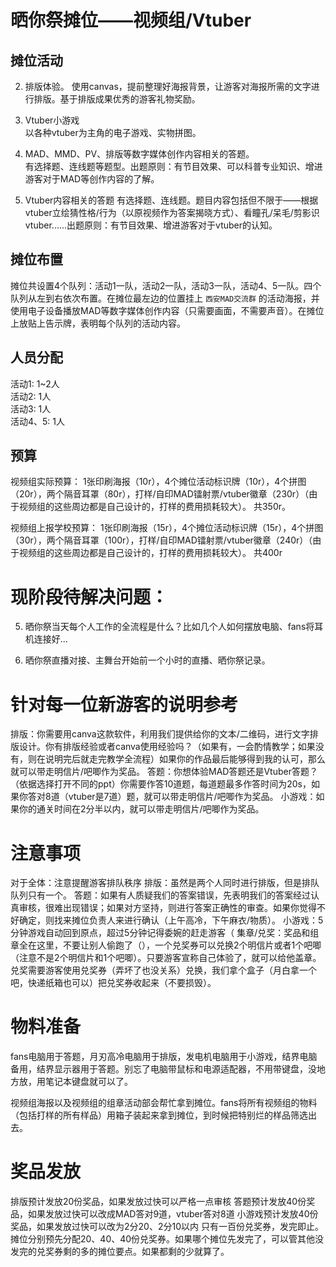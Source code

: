 # 晒你祭摊位——视频组/Vtuber
## 摊位活动

2. 排版体验。 
使用canvas，提前整理好海报背景，让游客对海报所需的文字进行排版。基于排版成果优秀的游客礼物奖励。

3. Vtuber小游戏  
以各种vtuber为主角的电子游戏、实物拼图。

4. MAD、MMD、PV、排版等数字媒体创作内容相关的答题。  
有选择题、连线题等题型。出题原则：有节目效果、可以科普专业知识、增进游客对于MAD等创作内容的了解。  

5. Vtuber内容相关的答题
有选择题、连线题。题目内容包括但不限于——根据vtuber立绘猜性格/行为（以原视频作为答案揭晓方式）、看瞳孔/呆毛/剪影识vtuber......出题原则：有节目效果、增进游客对于vtuber的认知。 

## 摊位布置
摊位共设置4个队列：活动1一队，活动2一队，活动3一队，活动4、5一队。四个队列从左到右依次布置。在摊位最左边的位置挂上 `西安MAD交流群` 的活动海报，并使用电子设备播放MAD等数字媒体创作内容（只需要画面，不需要声音）。在摊位上放贴上告示牌，表明每个队列的活动内容。

## 人员分配
活动1: 1~2人  
活动2: 1人  
活动3: 1人  
活动4、5: 1人  

## 预算
视频组实际预算：
1张印刷海报（10r），4个摊位活动标识牌（10r），4个拼图（20r），两个隔音耳罩（80r），打样/自印MAD镭射票/vtuber徽章（230r）（由于视频组的这些周边都是自己设计的，打样的费用损耗较大）。
共350r。

视频组上报学校预算：
1张印刷海报（15r），4个摊位活动标识牌（15r），4个拼图（30r），两个隔音耳罩（100r），打样/自印MAD镭射票/vtuber徽章（240r）（由于视频组的这些周边都是自己设计的，打样的费用损耗较大）。
共400r

# 现阶段待解决问题：
5. 晒你祭当天每个人工作的全流程是什么？比如几个人如何摆放电脑、fans将耳机连接好...

6. 晒你祭直播对接、主舞台开始前一个小时的直播、晒你祭记录。 

# 针对每一位新游客的说明参考
排版：你需要用canva这款软件，利用我们提供给你的文本/二维码，进行文字排版设计。你有排版经验或者canva使用经验吗？（如果有，一会酌情教学；如果没有，则在说明完后就走完教学全流程）如果你的作品最后能够得到我的认可，那么就可以带走明信片/吧唧作为奖品。
答题：你想体验MAD答题还是Vtuber答题？（依据选择打开不同的ppt）你需要作答10道题，每道题最多作答时间为20s，如果你答对8道（vtuber是7道）题，就可以带走明信片/吧唧作为奖品。
小游戏：如果你的通关时间在2分半以内，就可以带走明信片/吧唧作为奖品。

# 注意事项
对于全体：注意提醒游客排队秩序
排版：虽然是两个人同时进行排版，但是排队队列只有一个。
答题：如果有人质疑我们的答案错误，先表明我们的答案经过认真审核，很难出现错误；如果对方坚持，则进行答案正确性的审查。如果你觉得不好确定，则找来摊位负责人来进行确认（上午高冷，下午麻衣/物质）。
小游戏：5分钟游戏自动回到原点，超过5分钟记得委婉的赶走游客（
集章/兑奖：奖品和组章全在这里，不要让别人偷跑了（），一个兑奖券可以兑换2个明信片或者1个吧唧（注意不是2个明信片和1个吧唧）。只要游客宣称自己体验了，就可以给他盖章。兑奖需要游客使用兑奖券（弄坏了也没关系）兑换，我们拿个盒子（月白拿一个吧，快递纸箱也可以）把兑奖券收起来（不要损毁）。

# 物料准备
fans电脑用于答题，月刃高冷电脑用于排版，发电机电脑用于小游戏，结界电脑备用，结界显示器用于答题。别忘了电脑带鼠标和电源适配器，不用带键盘，没地方放，用笔记本键盘就可以了。

视频组海报以及视频组的组章活动部会帮忙拿到摊位。fans将所有视频组的物料（包括打样的所有样品）用箱子装起来拿到摊位，到时候把特别烂的样品筛选出去。

# 奖品发放
排版预计发放20份奖品，如果发放过快可以严格一点审核
答题预计发放40份奖品，如果发放过快可以改成MAD答对9道，vtuber答对8道
小游戏预计发放40份奖品，如果发放过快可以改为2分20、2分10以内
只有一百份兑奖券，发完即止。摊位分别预先分配20、40、40份兑奖券。如果哪个摊位先发完了，可以管其他没发完的兑奖券剩的多的摊位要点。如果都剩的少就算了。